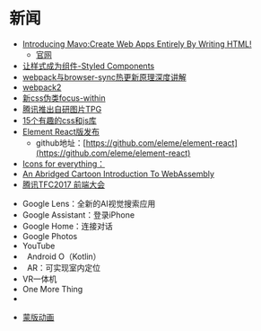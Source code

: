 
# 新闻
- [Introducing Mavo:Create Web Apps Entirely By Writing HTML!](https://www.smashingmagazine.com/2017/05/introducing-mavo/)
  + [官网](https://mavo.io/docs/)
- [让样式成为组件-Styled Components](http://www.alloyteam.com/2017/05/guide-styled-components/)
- [webpack与browser-sync热更新原理深度讲解](http://louiszhai.github.io/2017/04/19/hmr/)
- [webpack2](https://juejin.im/post/591e5d9f44d904006ca39944#变化)
- [新css伪类focus-within](https://juejin.im/post/591ba06e128fe1005ce88f68)
- [腾讯推出自研图片TPG](https://mp.weixin.qq.com/s?__biz=MzA3NDEyMDgzMw==&mid=2652945166&idx=1&sn=0f531c028b5ed0c90a80db67cacd6e65)
- [15个有趣的css和js库](http://tutorialzine.com/2017/05/15-interesting-javascript-and-css-libraries-for-may-2017/)
- [Element React版发布](https://zhuanlan.zhihu.com/p/26818433 )
  + github地址：[https://github.com/eleme/element-react](https://github.com/eleme/element-react)
- [Icons for everything：](https://thenounproject.com/)
- [An Abridged Cartoon Introduction To WebAssembly](https://www.smashingmagazine.com/2017/05/abridged-cartoon-introduction-webassembly/?utm_source=frontendfocus&utm_medium=email)
- [腾讯TFC2017 前端大会](http://www.geekpark.net/topics/219361)
 +   Google Lens：全新的AI视觉搜索应用
 +   Google Assistant：登录iPhone
 +   Google Home：连接对话
 +   Google Photos
 +   YouTube
 +   Android O（Kotlin）
 +   AR：可实现室内定位
 +   VR一体机
 +   One More Thing
 +   
- [蒙版动画](https://juejin.im/post/591cfc2844d904006c939bd4)


